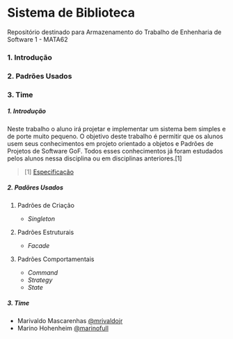Sistema de Biblioteca
=====================




Repositório destinado para Armazenamento do Trabalho de Enhenharia de Software 1 - MATA62

### 1. Introdução
### 2. Padrões Usados
### 3. Time



##### 1. Introdução

Neste trabalho o aluno irá projetar e implementar um sistema bem simples e de porte muito pequeno. O objetivo deste trabalho é permitir que os alunos usem seus conhecimentos em projeto orientado a objetos e Padrões de Projetos de Software GoF.
Todos esses conhecimentos já foram estudados pelos alunos nessa disciplina ou em disciplinas anteriores.[1]
>[1] [Especificação](https://disciplinas.dcc.ufba.br/pub/MATA62/Turma02Semestre20142/EnunciadoDoTrabalho.pdf)

##### 2. Padõres Usados

1. Padrões de Criação
   * *Singleton*
2. Padrões Estruturais

   * *Facade*
3. Padrões Comportamentais
   * *Command*
   * *Strategy*
   * *State*

##### 3. Time

* Marivaldo Mascarenhas [@mrivaldojr](https://github.com/mrivaldojr)
* Marino Hohenheim [@marinofull](https://github.com/marinofull)
